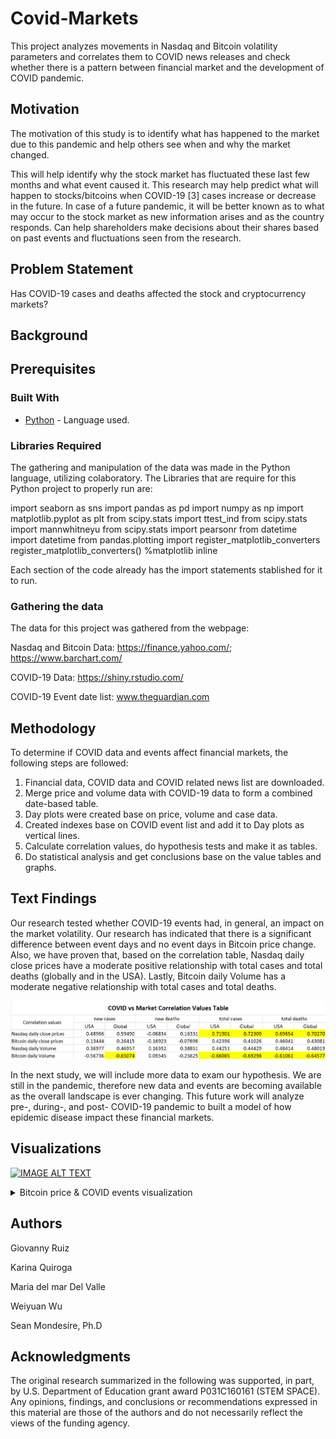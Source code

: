 # Covid-Markets
This project analyzes movements in Nasdaq and Bitcoin volatility parameters and correlates them to COVID news releases and check whether there is a pattern between financial market and the development of COVID pandemic.


## Motivation
The motivation of this study is to identify what has happened to the market due to this pandemic and help others see when and why the market changed.

This will help identify why the stock market has fluctuated these last few months and what event caused it.
This research may help predict what will happen to stocks/bitcoins when COVID-19 [3] cases increase or decrease in the future.
In case of a future pandemic, it will be better known as to what may occur to the stock market as new information arises and as the country responds.
Can help shareholders make decisions about their shares based on past events and fluctuations seen from the research.


## Problem Statement
Has COVID-19 cases and deaths affected the stock and cryptocurrency markets?


## Background


## Prerequisites

### Built With

* [Python](https://www.python.org/) - Language used.


### Libraries Required
The gathering and manipulation of the data was made in the Python language, utilizing colaboratory.
The Libraries that are require for this Python project to properly run are:

import seaborn as sns
import pandas as pd
import numpy as np
import matplotlib.pyplot as plt
from scipy.stats import ttest_ind
from scipy.stats import mannwhitneyu
from scipy.stats import pearsonr
from datetime import datetime
from pandas.plotting import register_matplotlib_converters
register_matplotlib_converters()
%matplotlib inline

Each section of the code already has the import statements stablished for it to run.


### Gathering the data

The data for this project was gathered from the webpage: 

Nasdaq and Bitcoin Data: https://finance.yahoo.com/; https://www.barchart.com/

COVID-19 Data: https://shiny.rstudio.com/

COVID-19 Event date list: www.theguardian.com

## Methodology
To determine if COVID data and events affect financial markets, the following steps are followed:
1. Financial data, COVID data and COVID related news list are downloaded.
2. Merge price and volume data with COVID-19 data to form a combined date-based table.
3. Day plots were created base on price, volume and case data.
4. Created indexes base on COVID event list and add it to Day plots as vertical lines.
5. Calculate correlation values, do hypothesis tests and make it as  tables.
6. Do statistical analysis and get conclusions base on the value tables and graphs. 


## Text Findings

Our research tested whether COVID-19 events had, in general, an impact on the market volatility. Our research has indicated that there is a significant difference between event days and no event days in Bitcoin price change. Also, we have proven that, based on the correlation table, Nasdaq daily close prices have a moderate positive relationship with total cases and total deaths (globally and in the USA). Lastly, Bitcoin daily Volume has a moderate negative relationship with total cases and total deaths.

![alt text](https://github.com/WeiyuanW/Covid-Markets/blob/master/Tables/COVID%20vs%20Market%20Correlation%20Values%20Table.png?raw=true)

In the next study, we will include more data to exam our hypothesis. We are still in the pandemic, therefore new data and events are becoming available as the overall landscape is ever changing. This future work will analyze pre-, during-, and post- COVID-19 pandemic to built a model of how epidemic disease impact these financial markets.


## Visualizations

[![IMAGE ALT TEXT](http://img.youtube.com/vi/YOUTUBE_VIDEO_ID_HERE/0.jpg)](https://www.youtube.com/watch?v=ZYBPsqlrq7Y&feature=youtu.be)

<details>
           <summary>Bitcoin price & COVID events visualization</summary>
           <p>
                      
There is enough evidence that Bitcoin price change is significantly different between days with COVID events and without COVID events. We can say this because the p-value(0.04027) is below our 0.05 alpha, meaning they are significantly different.
        

![alt text](https://github.com/WeiyuanW/Covid-Markets/blob/master/Images/Bitcoin%20Close%20vs%20Global%20COVID%20new%20cases.png?raw=true)

![alt text](https://github.com/WeiyuanW/Covid-Markets/blob/master/Tables/P-values%20Table%20for%20With%20vs%20Without%20COVID%20Event%20days.png?raw=true)

</p>
</details>
         

## Authors
Giovanny Ruiz

Karina Quiroga

Maria del mar Del Valle

Weiyuan Wu

Sean Mondesire, Ph.D   


## Acknowledgments
The original research summarized in the following was supported, in part, by U.S. Department of Education grant award P031C160161 (STEM SPACE).  Any opinions, findings, and conclusions or recommendations expressed in this material are those of the authors and do not necessarily reflect the views of the funding agency.
